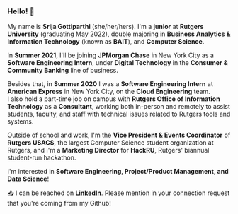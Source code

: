 ### Hello! 👋

My name is **Srija Gottiparthi** (she/her/hers). I'm a **junior** at **Rutgers University** (graduating May 2022), double majoring in **Business Analytics & Information Technology** (known as **BAIT**), and **Computer Science**.  

In **Summer 2021**, I'll be joining **JPMorgan Chase** in New York City as a **Software Engineering Intern**, under **Digital Technology** in the **Consumer & Community Banking** line of business.   

Besides that, in **Summer 2020** I was a **Software Engineering Intern** at **American Express** in New York City, on the **Cloud Engineering** team.  
I also hold a part-time job on campus with **Rutgers Office of Information Technology** as a **Consultant**, working both in-person and remotely to assist students, faculty, and staff with technical issues related to Rutgers tools and systems.

Outside of school and work, I'm the **Vice President & Events Coordinator** of **Rutgers USACS**, the largest Computer Science student organization at Rutgers, and I'm a **Marketing Director** for **HackRU**, Rutgers' biannual student-run hackathon.

I'm interested in **Software Engineering, Project/Product Management, and Data Science**!  

:inbox_tray: I can be reached on [**LinkedIn**](https://www.linkedin.com/in/srija-g/). Please mention in your connection request that you're coming from my Github!

<!--
**srijag2700/srijag2700** is a ✨ _special_ ✨ repository because its `README.md` (this file) appears on your GitHub profile.
-->
